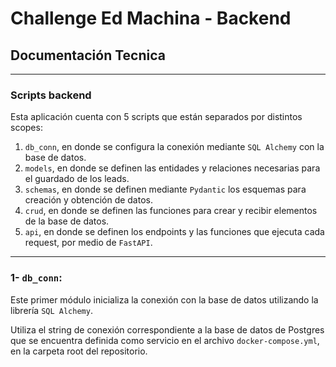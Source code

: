 # Challenge Ed Machina - Backend
## Documentación Tecnica
---

### Scripts backend
Esta aplicación cuenta con 5 scripts que están separados por distintos scopes:

1. `db_conn`, en donde se configura la conexión mediante `SQL Alchemy` con la base de datos.
2. `models`, en donde se definen las entidades y relaciones necesarias para el guardado de los leads.
3. `schemas`, en donde se definen mediante `Pydantic` los esquemas para creación y obtención de datos.
4. `crud`, en donde se definen las funciones para crear y recibir elementos de la base de datos.
5. `api`, en donde se definen los endpoints y las funciones que ejecuta cada request, por medio de `FastAPI`.

---

### 1- `db_conn`:
Este primer módulo inicializa la conexión con la base de datos utilizando la librería `SQL Alchemy`.

Utiliza el string de conexión correspondiente a la base de datos de Postgres que se encuentra definida como servicio en el archivo `docker-compose.yml`, en la carpeta root del repositorio.

